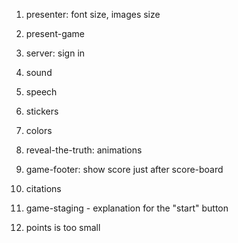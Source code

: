 1. presenter: font size, images size
1. present-game
1. server: sign in
1. sound
1. speech
1. stickers

1. colors
1. reveal-the-truth: animations
1. game-footer: show score just after score-board
1. citations
1. game-staging - explanation for the "start" button
1. points is too small
